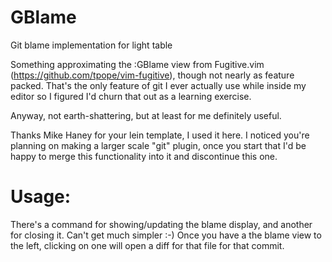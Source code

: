 GBlame
======

Git blame implementation for light table

Something approximating the :GBlame view from Fugitive.vim (https://github.com/tpope/vim-fugitive), though not nearly as feature packed. That's the only feature of git I ever actually use while inside my editor so I figured I'd churn that out as a learning exercise.

Anyway, not earth-shattering, but at least for me definitely useful.

Thanks Mike Haney for your lein template, I used it here. I noticed you're planning on making a larger scale "git" plugin, once you start that I'd be happy to merge this functionality into it and discontinue this one.

Usage:
======
There's a command for showing/updating the blame display, and another for closing it. Can't get much simpler :-)
Once you have a the blame view to the left, clicking on one will open a diff for that file for that commit.
